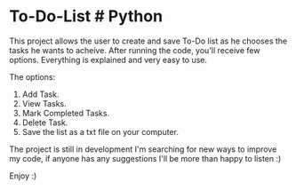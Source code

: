 # To-Do-List # Python

This project allows the user to create and save To-Do list as he chooses the tasks he wants to acheive.
After running the code, you'll receive few options. Everything is explained and very easy to use. 

The options: 
1. Add Task.
2. View Tasks.
3. Mark Completed Tasks.
4. Delete Task.
5. Save the list as a txt file on your computer.

The project is still in development I'm searching for new ways to improve my code, if anyone has any suggestions I'll be more than happy to listen :) 


Enjoy :)
